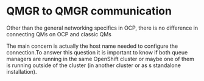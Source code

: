 
# QMGR to QMGR communication

Other than the general networking specifics in OCP, there is no difference in connecting QMs on OCP and classic QMs

The main concern is actually the host name needed to configure the connection.To answer this question it is important to know if both queue managers are running in the same OpenShift cluster or maybe one of them is running outside of the cluster (in another cluster or as s standalone installation).
